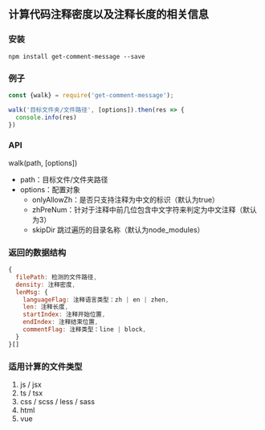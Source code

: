 ## 计算代码注释密度以及注释长度的相关信息

### 安装
```shell
npm install get-comment-message --save
```


### 例子
```js
const {walk} = require('get-comment-message');

walk('目标文件夹/文件路径', [options]).then(res => {
  console.info(res)
})
```


### API
walk(path, [options])
- path：目标文件/文件夹路径
- options：配置对象
  - onlyAllowZh：是否只支持注释为中文的标识（默认为true）
  - zhPreNum：针对于注释中前几位包含中文字符来判定为中文注释（默认为3）
  - skipDir 跳过遍历的目录名称（默认为node_modules）


### 返回的数据结构
```js
{
  filePath: 检测的文件路径,
  density: 注释密度,
  lenMsg: {
    languageFlag: 注释语言类型：zh | en | zhen,
    len: 注释长度,
    startIndex: 注释开始位置,
    endIndex: 注释结束位置,
    commentFlag: 注释类型：line | block,
  }
}[]
```


### 适用计算的文件类型
1. js / jsx
2. ts / tsx
3. css / scss / less / sass
4. html
5. vue
